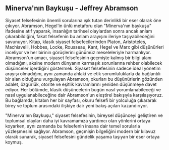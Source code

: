 ## Minerva'nın Baykuşu - Jeffrey Abramson

Siyaset felsefesinin önemli sorularına ışık tutan derinlikli bir eser olarak öne çıkıyor. Abramson, Hegel'in ünlü metaforu olan "Minerva'nın baykuşu" ifadesine atıf yaparak, insanlığın tarihsel olaylardan sonra ancak anlam çıkarabildiğini, fakat felsefenin bu anlam arayışını ileriye taşıyabileceğini savunuyor. Kitap, klasik siyaset felsefecilerinden Platon, Aristoteles, Machiavelli, Hobbes, Locke, Rousseau, Kant, Hegel ve Marx gibi düşünürleri inceliyor ve her birinin görüşlerini günümüz meseleleriyle harmanlıyor. Abramson'un amacı, siyaset felsefesinin geçmişte kalmış bir bilgi alanı olmadığını, aksine modern dünyanın karmaşık sorunlarına rehber olabilecek düşünceler içerdiğini göstermek. Siyaset felsefesinin sadece ideal yönetim arayışı olmadığını, aynı zamanda ahlaki ve etik sorumluluklarla da bağlantılı bir alan olduğunu vurgulayan Abramson, okurları bu düşünürlerin gözünden adalet, özgürlük, otorite ve eşitlik kavramlarını yeniden düşünmeye davet ediyor. Her bölümde, klasik düşüncelerin bugün nasıl yorumlanabileceği ve nasıl uygulanabileceğine dair Abramson'un eleştirel bakışıyla karşılaşıyoruz. Bu bağlamda, kitabın her bir sayfası, okuru felsefi bir yolculuğa çıkararak birey ve toplum arasındaki ilişkiye dair yeni bakış açıları kazandırıyor.

"Minerva'nın Baykuşu," siyaset felsefesinin, bireysel düşünceyi geliştiren ve toplumsal olayları daha iyi kavramamıza yardımcı olan yönlerini ortaya koyarken, aynı zamanda bu felsefenin insana dair temel sorularla yüzleşmesini sağlıyor. Abramson, geçmişin bilgeliğini modern bir kılavuz olarak sunarak, siyaset felsefesini gündelik yaşama taşıyan bir eser ortaya koymuş.